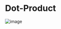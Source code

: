 # Dot-Product

![image](https://github.com/mayksel/Dot-Product/assets/115066447/ac71dff3-0030-45ab-9ed7-fefc1315399c)
